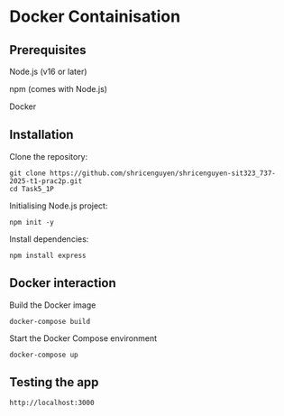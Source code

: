 # Docker Containisation

## Prerequisites

Node.js (v16 or later)

npm (comes with Node.js)

Docker

## Installation

Clone the repository:

```
git clone https://github.com/shricenguyen/shricenguyen-sit323_737-2025-t1-prac2p.git
cd Task5_1P
```

Initialising Node.js project:

```
npm init -y
```

Install dependencies:

```
npm install express
```

## Docker interaction

Build the Docker image

```
docker-compose build
```

Start the Docker Compose environment

```
docker-compose up
```

## Testing the app

```
http://localhost:3000
```
